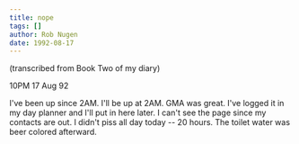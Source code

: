 ```yaml
---
title: nope
tags: []
author: Rob Nugen
date: 1992-08-17
---
```


<p class=note>(transcribed from Book Two of my diary)

<p class=date>10PM 17 Aug 92

<p>I've been up since 2AM.  I'll be up at 2AM.  GMA was great.  I've
logged it in my day planner and I'll put in here later.  I can't see
the page since my contacts are out.  I didn't piss all day today -- 20
hours.  The toilet water was beer colored afterward.

